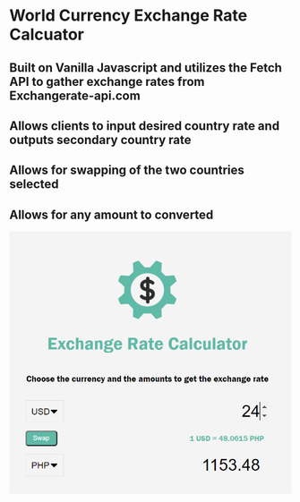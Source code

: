 # World Currency Exchange Rate Calcuator
## Built on Vanilla Javascript and utilizes the Fetch API to gather exchange rates from Exchangerate-api.com 
## Allows clients to input desired country rate and outputs secondary country rate
## Allows for swapping of the two countries selected
## Allows for any amount to converted 
![](img/ExchangeRateCalculator.png)

